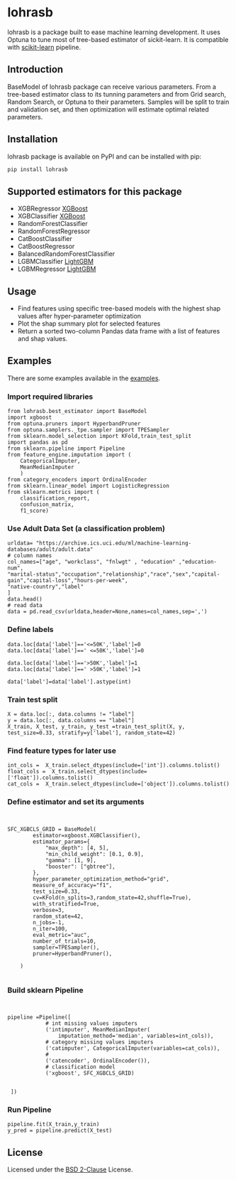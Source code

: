 # lohrasb

lohrasb is a package built to ease machine learning development. It uses Optuna to tune most of tree-based estimator of sickit-learn. It is compatible with [scikit-learn](https://scikit-learn.org) pipeline.


## Introduction

BaseModel of lohrasb package can receive various parameters. From a tree-based estimator class to its tunning parameters and from Grid search, Random Search, or Optuna to their parameters. Samples will be split to train and validation set, and then optimization will estimate optimal related parameters.

## Installation

lohrasb package is available on PyPI and can be installed with pip:

```sh
pip install lohrasb
```


## Supported estimators for this package

- XGBRegressor  [XGBoost](https://github.com/dmlc/xgboost)
- XGBClassifier [XGBoost](https://github.com/dmlc/xgboost)
- RandomForestClassifier 
- RandomForestRegressor 
- CatBoostClassifier 
- CatBoostRegressor 
- BalancedRandomForestClassifier 
- LGBMClassifier [LightGBM](https://github.com/microsoft/LightGBM)
- LGBMRegressor [LightGBM](https://github.com/microsoft/LightGBM)

## Usage

- Find features using specific tree-based models with the highest shap values after hyper-parameter optimization
- Plot the shap summary plot for selected features
- Return a sorted two-column Pandas data frame with a list of features and shap values. 


## Examples 

There are some examples  available in the [examples](https://github.com/drhosseinjavedani/lohrasb/tree/main/lohrasb/examples). 

### Import required libraries
```
from lohrasb.best_estimator import BaseModel
import xgboost
from optuna.pruners import HyperbandPruner
from optuna.samplers._tpe.sampler import TPESampler
from sklearn.model_selection import KFold,train_test_split
import pandas as pd
from sklearn.pipeline import Pipeline
from feature_engine.imputation import (
    CategoricalImputer,
    MeanMedianImputer
    )
from category_encoders import OrdinalEncoder
from sklearn.linear_model import LogisticRegression
from sklearn.metrics import (
    classification_report,
    confusion_matrix,
    f1_score)
```

### Use Adult Data Set (a classification problem)
```
urldata= "https://archive.ics.uci.edu/ml/machine-learning-databases/adult/adult.data"
# column names
col_names=["age", "workclass", "fnlwgt" , "education" ,"education-num",
"marital-status","occupation","relationship","race","sex","capital-gain","capital-loss","hours-per-week",
"native-country","label"
]
data.head()
# read data
data = pd.read_csv(urldata,header=None,names=col_names,sep=',')
```
### Define labels
```
data.loc[data['label']=='<=50K','label']=0
data.loc[data['label']==' <=50K','label']=0

data.loc[data['label']=='>50K','label']=1
data.loc[data['label']==' >50K','label']=1

data['label']=data['label'].astype(int)

```

### Train test split
```
X = data.loc[:, data.columns != "label"]
y = data.loc[:, data.columns == "label"]
X_train, X_test, y_train, y_test =train_test_split(X, y, test_size=0.33, stratify=y['label'], random_state=42)

```

### Find feature types for later use

```
int_cols =  X_train.select_dtypes(include=['int']).columns.tolist()
float_cols =  X_train.select_dtypes(include=['float']).columns.tolist()
cat_cols =  X_train.select_dtypes(include=['object']).columns.tolist()

```

### Define estimator and set its arguments 
```


SFC_XGBCLS_GRID = BaseModel(
        estimator=xgboost.XGBClassifier(),
        estimator_params={
            "max_depth": [4, 5],
            "min_child_weight": [0.1, 0.9],
            "gamma": [1, 9],
            "booster": ["gbtree"],
        },
        hyper_parameter_optimization_method="grid",
        measure_of_accuracy="f1",
        test_size=0.33,
        cv=KFold(n_splits=3,random_state=42,shuffle=True),
        with_stratified=True,
        verbose=3,
        random_state=42,
        n_jobs=-1,
        n_iter=100,
        eval_metric="auc",
        number_of_trials=10,
        sampler=TPESampler(),
        pruner=HyperbandPruner(),

    )


```

### Build sklearn Pipeline  
```


pipeline =Pipeline([
            # int missing values imputers
            ('intimputer', MeanMedianImputer(
                imputation_method='median', variables=int_cols)),
            # category missing values imputers
            ('catimputer', CategoricalImputer(variables=cat_cols)),
            #
            ('catencoder', OrdinalEncoder()),
            # classification model
            ('xgboost', SFC_XGBCLS_GRID)


 ])

```
### Run Pipeline  

```
pipeline.fit(X_train,y_train)
y_pred = pipeline.predict(X_test)
```

## License
Licensed under the [BSD 2-Clause](https://opensource.org/licenses/BSD-2-Clause) License.